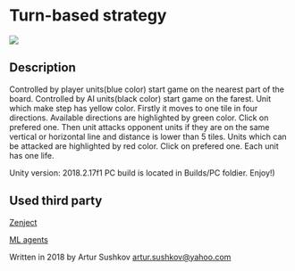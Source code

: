 # Turn-based strategy

![](https://i.imgur.com/SAKE0vE.png)

## Description
Controlled by player units(blue color) start game on the nearest part of the board.
Controlled by AI units(black color) start game on the farest.
Unit which make step has yellow color. Firstly it moves to one tile in four directions. 
Available directions are highlighted by green color. Click on prefered one. Then unit attacks opponent units if they are on the same vertical or horizontal line and distance is lower than 5 tiles. Units which can be attacked are highlighted by red color. Click on prefered one. Each unit has one life.

Unity version: 2018.2.17f1
PC build is located in Builds/PC foldier.
Enjoy!)

## Used third party
[Zenject](https://github.com/svermeulen/Zenject)

[ML agents](https://github.com/Unity-Technologies/ml-agents)


Written in 2018 by Artur Sushkov artur.sushkov@yahoo.com
